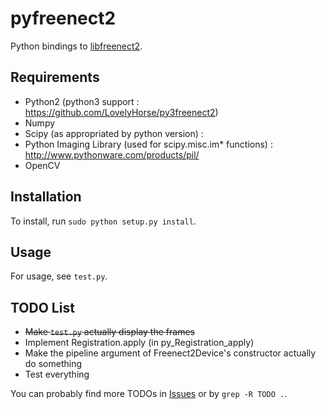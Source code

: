 pyfreenect2
===========

Python bindings to [libfreenect2](https://github.com/OpenKinect/libfreenect2).

Requirements
---------

- Python2 (python3 support : https://github.com/LovelyHorse/py3freenect2)
- Numpy
- Scipy (as appropriated by python version) : 
- Python Imaging Library (used for scipy.misc.im* functions) : http://www.pythonware.com/products/pil/
- OpenCV

Installation
---------

To install, run `sudo python setup.py install`.

Usage
---------

For usage, see `test.py`.


TODO List
---------
 * ~~Make `test.py` actually display the frames~~
 * Implement Registration.apply (in py_Registration_apply)
 * Make the pipeline argument of Freenect2Device's constructor actually do something
 * Test everything

You can probably find more TODOs in [Issues](https://github.com/tikiking1/pyfreenect2/issues) or by `grep -R TODO .`.
